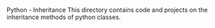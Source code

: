 Python - Inheritance
This directory contains code and projects on the inheritance methods of
python classes.
